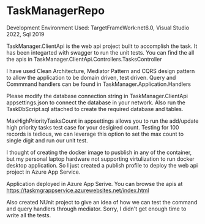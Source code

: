 # TaskManagerRepo

Development Environment Used: TargetFrameWork:net6.0, Visual Studio 2022, Sql 2019

TaskManager.ClientApi is the web api project built to accomplish the task. It has been integarted with swagger to run the unit tests.
You can find the all the apis in TaskManager.ClientApi.Controllers.TasksController

I have used Clean Architecture, Mediator Pattern and CQRS design pattern to allow the application to be domain driven, test driven. 
Query and Commmand handlers can be found in TaskManager.Application.Handlers

Please modify the database connection string in TaskManager.ClientApi appsettings.json to connect the database in your network. 
Also run the TaskDbScript.sql attached to create the required database and tables.

MaxHighPriorityTasksCount in appsettings allows you to run the add/update high priority tasks test case for your desigired count. 
Testing for 100 records is tedious, we can leverage this option to set the max count to single digit and run our unit test.

I thought of creating the docker image to pusblish in any of the container, but my personal laptop hardware not supporting virtulization to run docker desktop application.
So I just created a publish profile to deploy the web api project in Azure App Service.

Application deployed in Azure App Serive. You can browse the apis at https://taskmgrappservice.azurewebsites.net/index.html

Also created NUnit project to give an idea of how we can test the command and query handlers through mediator. Sorry,  I didn't get enough time to write all the tests.



